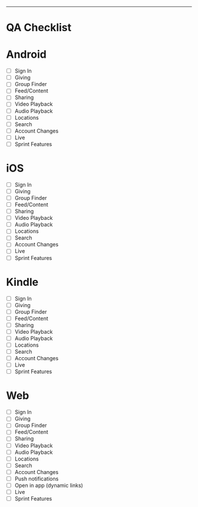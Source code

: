 ---

# QA Checklist

# Android
- [ ] Sign In
- [ ] Giving
- [ ] Group Finder
- [ ] Feed/Content
- [ ] Sharing
- [ ] Video Playback
- [ ] Audio Playback
- [ ] Locations
- [ ] Search
- [ ] Account Changes
- [ ] Live
- [ ] Sprint Features

# iOS
- [ ] Sign In
- [ ] Giving
- [ ] Group Finder
- [ ] Feed/Content
- [ ] Sharing
- [ ] Video Playback
- [ ] Audio Playback
- [ ] Locations
- [ ] Search
- [ ] Account Changes
- [ ] Live
- [ ] Sprint Features

# Kindle
- [ ] Sign In
- [ ] Giving
- [ ] Group Finder
- [ ] Feed/Content
- [ ] Sharing
- [ ] Video Playback
- [ ] Audio Playback
- [ ] Locations
- [ ] Search
- [ ] Account Changes
- [ ] Live
- [ ] Sprint Features

# Web
- [ ] Sign In
- [ ] Giving
- [ ] Group Finder
- [ ] Feed/Content
- [ ] Sharing
- [ ] Video Playback
- [ ] Audio Playback
- [ ] Locations
- [ ] Search
- [ ] Account Changes
- [ ] Push notifications
- [ ] Open in app (dynamic links)
- [ ] Live
- [ ] Sprint Features
